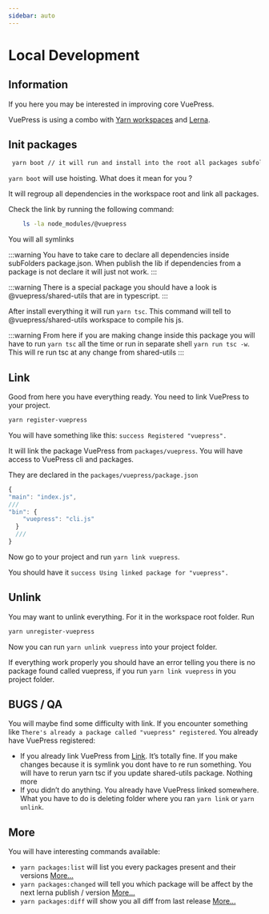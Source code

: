 ```yaml
---
sidebar: auto
---
```


# Local Development

## Information

If you here you may be interested in improving core VuePress.

VuePress is using a combo with [Yarn workspaces](https://yarnpkg.com/lang/en/docs/workspaces/) and [Lerna](https://github.com/lerna/lerna).

## Init packages

```bash
 yarn boot // it will run and install into the root all packages subfolders
```

`yarn boot` will use hoisting. What does it mean for you ?

It will regroup all dependencies in the workspace root and link all packages.

Check the link by running the following command:

```bash
    ls -la node_modules/@vuepress
```

You will all symlinks

:::warning
You have to take care to declare all dependencies inside subFolders package.json. When publish the lib if dependencies from a package is not declare it will just not work.
:::

:::warning
There is a special package you should have a look is @vuepress/shared-utils that are in typescript.
:::

After install everything it will run `yarn tsc`. This command will tell to @vuepress/shared-utils workspace to compile his js.

:::warning
From here if you are making change inside this package you will have to
run `yarn tsc` all the time or run in separate shell `yarn run tsc -w`. This will re run tsc at any change from shared-utils
:::

## Link

Good from here you have everything ready. You need to link VuePress to your project.

```bash
yarn register-vuepress
```

You will have something like this: `success Registered "vuepress".`

It will link the package VuePress from `packages/vuepress`. You will have access to VuePress cli and packages.

They are declared in the `packages/vuepress/package.json`

```js
{
"main": "index.js",
///
"bin": {
    "vuepress": "cli.js"
  }
  ///
}
```

Now go to your project and run `yarn link vuepress`.

You should have it `success Using linked package for "vuepress".`

## Unlink

You may want to unlink everything. For it in the workspace root folder. Run

```bash
yarn unregister-vuepress
```

Now you can run `yarn unlink vuepress` into your project folder.

If everything work properly you should have an error telling you there is no package found called vuepress, if you run `yarn link vuepress` in you project folder.

## BUGS / QA

You will maybe find some difficulty with link. If you encounter something like `There's already a package called "vuepress" registered`.
You already have VuePress registered:

- If you already link VuePress from [Link](#link). It’s totally fine. If you make changes because it is symlink you dont have to re run something. You will have to rerun yarn tsc if you update shared-utils package. Nothing more
- If you didn’t do anything. You already have VuePress linked somewhere. What you have to do is deleting folder where you ran `yarn link` or `yarn unlink`.

## More

You will have interesting commands available:

- `yarn packages:list` will list you every packages present and their versions [More...](https://github.com/lerna/lerna/tree/master/commands/list#readme)
- `yarn packages:changed` will tell you which package will be affect by the next lerna publish / version [More...](https://github.com/lerna/lerna/tree/master/commands/changed#readme)
- `yarn packages:diff` will show you all diff from last release [More...](https://github.com/lerna/lerna/tree/master/commands/diff#readme)
